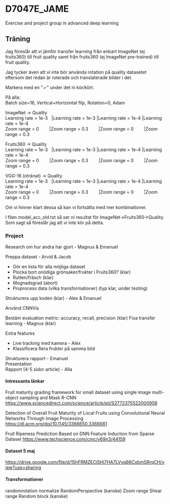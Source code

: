 # D7047E_JAME
Exercise and project group in advanced deep learning

## Träning
Jag föreslår att vi jämför transfer learning från enbart ImageNet (ej fruits360) till fruit quality samt från fruits360 (ej ImageNet pre-trained) till fruit quality.

Jag tycker även att vi inte bör använda rotation på quality datasetet eftersom det redan är roterade och translaterade bilder i det.

Markera med en "✓" under det ni kör/kört.
  
På alla:  
Batch size=16, Vertical+Horizontal flip, Rotation=0, Adam
  
ImageNet -> Quality  
Learning rate = 1e-3 &nbsp; |Learning rate = 1e-3  |Learning rate = 1e-4  |Learning rate = 1e-4  
Zoom range = 0    &emsp;  &ensp; |Zoom range = 0.3  &emsp;  &ensp; |Zoom range = 0  &emsp;  &ensp; |Zoom range = 0.3
  
  
Fruits360 -> Quality  
Learning rate = 1e-3 &nbsp; |Learning rate = 1e-3  |Learning rate = 1e-4  |Learning rate = 1e-4  
Zoom range = 0    &emsp;  &ensp; |Zoom range = 0.3  &emsp;  &ensp; |Zoom range = 0  &emsp;  &ensp; |Zoom range = 0.3
  
  
VGG-16 (otränat) -> Quality  
Learning rate = 1e-3 &nbsp; |Learning rate = 1e-3  |Learning rate = 1e-4  |Learning rate = 1e-4  
Zoom range = 0    &emsp;  &ensp; |Zoom range = 0.3  &emsp;  &ensp; |Zoom range = 0  &emsp;  &ensp; |Zoom range = 0.3


Om vi hinner klart dessa så kan vi fortsätta med mer kombinationer.

I filen model_acc_old.txt så ser ni resultat för ImageNet->Fruits360->Quality. Som sagt så föreslår jag att vi inte kör på detta.




### Project
Research om hur andra har gjort - Magnus & Emanuel

Preppa dataset - Arvid & Jacob
- Gör en lista för alla möjliga dataset
- Plocka bort onödiga grönsaker/frukter i Fruits360? (klar)
- Rutten/fräsch (klar)
- Mognadsgrad (abort)
- Proprocess data (vilka transformationer) (typ klar, under testing)

Strukturera upp koden (klar) - Alex & Emanuel

Använd CNNVis

Bestäm evaluation metric: accuracy, recall, precision (klar) 
Fixa transfer learning - Magnus (klar)

Extra features
- Live tracking med kamera - Alex  
- Klassificera flera frukter på samma bild


Strukturera rapport - Emanuel  
Presentation  
Rapport (4-5 sidor article) - Alla


#### Intressanta länkar
Fruit maturity grading framework for small dataset using single image multi-object sampling and Mask R-CNN
https://www.sciencedirect.com/science/article/pii/S2772375522000958

Detection of Overall Fruit Maturity of Local Fruits using Convolutional Neural Networks Through Image Processing
https://dl.acm.org/doi/10.1145/3366650.3366681

Fruit Ripeness Prediction Based on DNN Feature Induction from Sparse Dataset
https://www.techscience.com/cmc/v69n3/44159

#### Dataset 5 maj
https://drive.google.com/file/d/15hFRMZECi5Hi7HA7LVvq86CxbmSRrqCH/view?usp=sharing

#### Transformationer
randomrotation
normalize
RandomPerspective (kanske)
Zoom range
Shear range
Random block (kanske)
